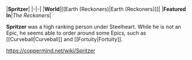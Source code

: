 |**Spritzer**|
|-|-|
|**World**|[[Earth (Reckoners)\|Earth (Reckoners)]]|
|**Featured In**|*The Reckoners*|

**Spritzer** was a high ranking person under Steelheart. While he is not an Epic, he seems able to order around some Epics, such as [[Curveball\|Curveball]] and [[Fortuity\|Fortuity]].



https://coppermind.net/wiki/Spritzer